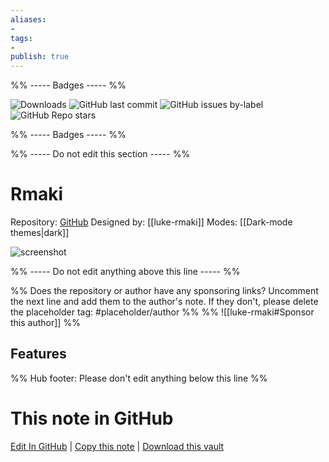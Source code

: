```yaml
---
aliases:
- 
tags: 
- 
publish: true
---
```


%% ----- Badges ----- %%

![Downloads](https://img.shields.io/badge/downloads-4122-573E7A?style=for-the-badge&logo=)
![GitHub last commit](https://img.shields.io/github/last-commit/luke-rmaki/rmaki-obsidian?color=573E7A&label=last%20update&logo=github&style=for-the-badge)
![GitHub issues by-label](https://img.shields.io/github/issues/luke-rmaki/rmaki-obsidian/help%20wanted?color=573E7A&logo=github&style=for-the-badge) 
![GitHub Repo stars](https://img.shields.io/github/stars/luke-rmaki/rmaki-obsidian?color=573E7A&logo=github&style=for-the-badge)

%% ----- Badges ----- %%

%% ----- Do not edit this section ----- %%

# Rmaki

Repository: [GitHub](https://github.com/luke-rmaki/rmaki-obsidian)
Designed by: [[luke-rmaki]]
Modes: [[Dark-mode themes|dark]]



![screenshot](https://github.com/luke-rmaki/rmaki-obsidian/raw/HEAD/screenshot.png)

%% ----- Do not edit anything above this line ----- %% 

%% Does the repository or author have any sponsoring links? Uncomment the next line and add them to the author's note. If they don't, please delete the placeholder tag: #placeholder/author %%
%% ![[luke-rmaki#Sponsor this author]] %%


## Features



%% Hub footer: Please don't edit anything below this line %%

# This note in GitHub

<span class="git-footer">[Edit In GitHub](https://github.dev/obsidian-community/obsidian-hub/blob/main/02%20-%20Community%20Expansions/02.05%20All%20Community%20Expansions/Themes/Rmaki.md "git-hub-edit-note") | [Copy this note](https://raw.githubusercontent.com/obsidian-community/obsidian-hub/main/02%20-%20Community%20Expansions/02.05%20All%20Community%20Expansions/Themes/Rmaki.md "git-hub-copy-note") | [Download this vault](https://github.com/obsidian-community/obsidian-hub/archive/refs/heads/main.zip "git-hub-download-vault") </span>
